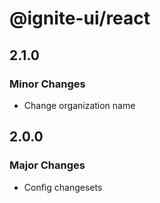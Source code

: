 # @ignite-ui/react

## 2.1.0

### Minor Changes

- Change organization name

## 2.0.0

### Major Changes

- Config changesets
